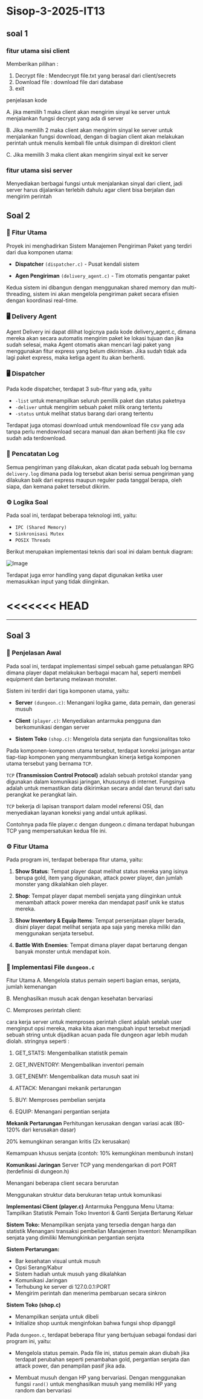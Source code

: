 # Sisop-3-2025-IT13

## soal 1

### fitur utama sisi client
Memberikan pilihan :
1. Decrypt file : Mendecrypt file.txt yang berasal dari client/secrets
2. Download file : download file dari database
3. exit

penjelasan kode

A. jika memilih 1 maka client akan mengirim sinyal ke server untuk menjalankan fungsi decrypt yang ada di server

B. Jika memilih 2 maka client akan mengirim sinyal ke server untuk menjalankan fungsi download, dengan di bagian client akan melakukan perintah untuk menulis kembali file untuk disimpan di direktori client

C. Jika memilih 3 maka client akan mengirim sinyal exit ke server

### fitur utama sisi server
Menyediakan berbagai fungsi untuk menjalankan sinyal dari client, jadi server harus dijalankan terlebih dahulu agar client bisa berjalan dan mengirim perintah


## Soal 2

### 📌 Fitur Utama

Proyek ini menghadirkan Sistem Manajemen Pengiriman Paket yang terdiri dari dua komponen utama:

- **Dispatcher** `(dispatcher.c)` - Pusat kendali sistem

- **Agen Pengiriman** `(delivery_agent.c)` - Tim otomatis pengantar paket

Kedua sistem ini dibangun dengan menggunakan shared memory dan multi-threading, sistem ini akan mengelola pengiriman paket secara efisien dengan koordinasi real-time.

### 🖥️ Delivery Agent

Agent Delivery ini dapat dilihat logicnya pada kode delivery_agent.c, dimana mereka akan secara automatis mengirim paket ke lokasi tujuan dan jika sudah selesai, maka Agent otomatis akan mencari lagi paket yang menggunakan fitur express yang belum dikirimkan. Jika sudah tidak ada lagi paket express, maka ketiga agent itu akan berhenti.

### 🖥️ Dispatcher

Pada kode dispatcher, terdapat 3 sub-fitur yang ada, yaitu

- `-list` untuk menampilkan seluruh pemilik paket dan status paketnya
- `-deliver` untuk mengirim sebuah paket milik orang tertentu
- `-status` untuk melihat status barang dari orang tertentu

Terdapat juga otomasi download untuk mendownload file csv yang ada tanpa perlu mendownload secara manual dan akan berhenti jika file csv sudah ada terdownload.

### 📝 Pencatatan Log

Semua pengiriman yang dilakukan, akan dicatat pada sebuah log bernama `delivery.log` dimana pada log tersebut akan berisi semua pengiriman yang dilakukan baik dari express maupun reguler pada tanggal berapa, oleh siapa, dan kemana paket tersebut dikirim.

### ⚙️ Logika Soal

Pada soal ini, terdapat beberapa teknologi inti, yaitu:
- `IPC (Shared Memory)`
- `Sinkronisasi Mutex`
- `POSIX Threads`

Berikut merupakan implementasi teknis dari soal ini dalam bentuk diagram:

![Image](https://github.com/user-attachments/assets/1a7408af-d1e6-4d77-8907-c3828aa5e3d1)

Terdapat juga error handling yang dapat digunakan ketika user memasukkan input yang tidak diinginkan.

<<<<<<< HEAD
=======
---

## Soal 3

### 📌 Penjelasan Awal

Pada soal ini, terdapat implementasi simpel sebuah game petualangan RPG dimana player dapat melakukan berbagai macam hal, seperti membeli equipment dan bertarung melawan monster.

Sistem ini terdiri dari tiga komponen utama, yaitu:

- **Server** `(dungeon.c)`: Menangani logika game, data pemain, dan generasi musuh

- **Client** `(player.c)`: Menyediakan antarmuka pengguna dan berkomunikasi dengan server

- **Sistem Toko** `(shop.c)`: Mengelola data senjata dan fungsionalitas toko

Pada komponen-komponen utama tersebut, terdapat koneksi jaringan antar tiap-tiap komponen yang menyammbungkan kinerja ketiga komponen utama tersebut yang bernama `TCP`.

`TCP` **(Transmission Control Protocol)** adalah sebuah protokol standar yang digunakan dalam komunikasi jaringan, khususnya di internet. Fungsinya adalah untuk memastikan data dikirimkan secara andal dan terurut dari satu perangkat ke perangkat lain. 

`TCP` bekerja di lapisan transport dalam model referensi OSI, dan menyediakan layanan koneksi yang andal untuk aplikasi. 

Contohnya pada file player.c dengan dungeon.c dimana terdapat hubungan TCP yang mempersatukan kedua file ini.

### ⚙️ Fitur Utama

Pada program ini, terdapat beberapa fitur utama, yaitu:

1. **Show Status**: Tempat player dapat melihat status mereka yang isinya berupa gold, item yang digunakan, attack power player, dan jumlah monster yang dikalahkan oleh player.

2. **Shop**: Tempat player dapat membeli senjata yang diinginkan untuk menambah attack power mereka dan mendapat pasif unik ke status mereka.

3. **Show Inventory & Equip Items**: Tempat persenjataan player berada, disini player dapat melihat senjata apa saja yang mereka miliki dan menggunakan senjata tersebut.

4. **Battle With Enemies**: Tempat dimana player dapat bertarung dengan banyak monster untuk mendapat koin.

### 🔧 Implementasi File `dungeon.c`

Fitur Utama
A. Mengelola status pemain seperti bagian emas, senjata, jumlah kemenangan

B. Menghasilkan musuh acak dengan kesehatan bervariasi

C. Memproses perintah client:

cara kerja server untuk memproses perintah client adalah setelah user menginput opsi mereka, maka kita akan mengubah input tersebut menjadi sebuah string untuk dijadikan acuan pada file dungeon agar lebih mudah diolah.
stringnya seperti :

1. GET_STATS: Mengembalikan statistik pemain

2. GET_INVENTORY: Mengembalikan inventori pemain

3. GET_ENEMY: Mengembalikan data musuh saat ini

4. ATTACK: Menangani mekanik pertarungan

5. BUY: Memproses pembelian senjata

6. EQUIP: Menangani pergantian senjata

**Mekanik Pertarungan**
Perhitungan kerusakan dengan variasi acak (80-120% dari kerusakan dasar)

20% kemungkinan serangan kritis (2x kerusakan)

Kemampuan khusus senjata (contoh: 10% kemungkinan membunuh instan)

**Komunikasi Jaringan**
Server TCP yang mendengarkan di port PORT (terdefinisi di dungeon.h)

Menangani beberapa client secara berurutan

Menggunakan struktur data berukuran tetap untuk komunikasi

**Implementasi Client (player.c)**
Antarmuka Pengguna
Menu Utama:
Tampilkan Statistik Pemain
Toko
Inventori & Ganti Senjata
Bertarung
Keluar

**Sistem Toko:**
Menampilkan senjata yang tersedia dengan harga dan statistik
Menangani transaksi pembelian
Manajemen Inventori:
Menampilkan senjata yang dimiliki
Memungkinkan pergantian senjata

**Sistem Pertarungan:**
- Bar kesehatan visual untuk musuh
- Opsi Serang/Kabur
- Sistem hadiah untuk musuh yang dikalahkan
- Komunikasi Jaringan
- Terhubung ke server di 127.0.0.1:PORT
- Mengirim perintah dan menerima pembaruan secara sinkron

**Sistem Toko (shop.c)**

- Menampilkan senjata untuk dibeli
- Initialize shop uuntuk menginfokan bahwa fungsi shop dipanggil

Pada `dungeon.c`, terdapat beberapa fitur yang bertujuan sebagai fondasi dari program ini, yaitu:

- Mengelola status pemain. Pada file ini, status pemain akan diubah jika terdapat perubahan seperti penambahan gold, pergantian senjata dan attack power, dan penampilan pasif jika ada.

- Membuat musuh dengan HP yang bervariasi. Dengan menggunakan fungsi `rand()` untuk menghasilkan musuh yang memiliki HP yang random dan bervariasi
